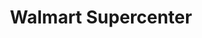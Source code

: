 ---
title: "Walmart Supercenter"
url: /orlando/walmart-supercenter-narcoossee-road/
shop: supermarket
---